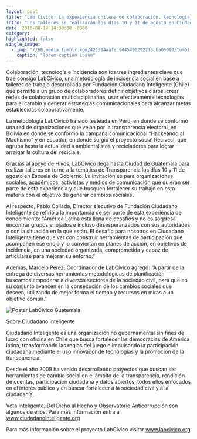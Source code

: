 ```yaml
---
layout: post
title: "Lab Cívico: La experiencia chilena de colaboración, tecnología, e incidencia para el cambio social"
intro: "Los talleres se realizarán los días 10 y 11 de agosto en Ciudad de Guatemala."
date: 2016-08-19 14:30:00 -0300
category:
highlighted: false
single_image:
  - img: "//68.media.tumblr.com/421394aafec9d454962927f5cba05090/tumblr_inline_obno3lC5MS1r9usgg_500.png"
    caption: "lorem caption ipsum"
---
```

Colaboración, tecnología e incidencia son los tres ingredientes clave que trae consigo LabCívico, una metodología de incidencia social en base a talleres de trabajo desarrollada por Fundación Ciudadano Inteligente (Chile) que permite a un grupo de colaboradores definir objetivos claros, crear redes de colaboración multidisciplinarias, usar efectivamente tecnologías para el cambio y generar estrategias comunicacionales para alcanzar metas establecidas colaborativamente.

La metodología LabCívico ha sido testeada en Perú, en donde se conformó una red de organizaciones que velan por la transparencia electoral, en Bolivia en donde se conformó la campaña comunicacional “Hackeando al Machismo” y en Ecuador, en donde surgió el proyecto social Reciveci, que agrupa hasta la actualidad a ambientalistas y recicladores para lograr arraigar la cultura del reciclaje.

Gracias al apoyo de Hivos, LabCívico llega hasta Ciudad de Guatemala para realizar talleres en torno a la temática de Transparencia los días 10 y 11 de agosto en Escuela de Gobierno. La invitación es para organizaciones sociales, académicos, activistas y medios de comunicación que quieran ser parte de esta experiencia y que busquen fortalecer su trabajo en esta materia con el objetivo de generar cambios sociales.

Al respecto, Pablo Collada, Director ejecutivo de Fundación Ciudadano Inteligente se refirió a la importancia de ser parte de esta experiencia de conocimiento: “América Latina está llena de desafíos y no es sorpresa encontrar grupos  enojados e incluso desesperanzados con sus autoridades o con la situación en la que están. El desafío para nosotros en Ciudadano Inteligente tiene que ver con construir herramientas de participación que acompañen ese enojo y lo conviertan en planes de acción, en objetivos de incidencia, en una sociedad organizada, comprometida y capaz de articularse para mejorar su entorno.”

Además, Marcelo Pérez, Coordinador de LabCívico agregó: “A partir de la entrega de diversas herramientas metodológicas de planificación buscamos empoderar a diversos sectores de la sociedad civil, para que en su conjunto avancen en la consecución de los cambios sociales que deseen, utilizando de mejor forma el tiempo y recursos en miras a un objetivo común.”

![Poster LabCivico Guatemala](//68.media.tumblr.com/421394aafec9d454962927f5cba05090/tumblr_inline_obno3lC5MS1r9usgg_500.png)

Sobre Ciudadano Inteligente

Ciudadano Inteligente es una organización no gubernamental sin fines de lucro con oficina en Chile que busca fortalecer las democracias de América latina, transformando las reglas del juego e impulsando la participación ciudadana mediante el uso innovador de tecnologías y la promoción de la transparencia.

Desde el año 2009 ha venido desarrollando proyectos que buscan ser herramientas de cambio social en el ámbito de la transparencia, rendición de cuentas, participación ciudadana y datos abiertos, todos ellos enfocados en el interés público y en buscar fortalecer a la sociedad civil y a la ciudadanía.

Vota Inteligente, Del Dicho al Hecho y Observatorio Anticorrupción son algunos de ellos. Para más información entra a www.ciudadanointeligente.org

Para más información sobre el proyecto LabCívico visitar www.labcivico.org
